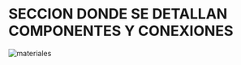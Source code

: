 # SECCION DONDE SE DETALLAN COMPONENTES Y CONEXIONES
![materiales](https://user-images.githubusercontent.com/106171748/191804334-34b2926f-35b1-42bb-ac22-5aa41468cc4c.jpg)
